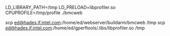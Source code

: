 LD_LIBRARY_PATH=/tmp LD_PRELOAD=libprofiler.so CPUPROFILE=/tmp/profile ./bmcweb

scp ed@hades.jf.intel.com:/home/ed/webserver/buildarm/bmcweb /tmp
scp ed@hades.jf.intel.com:/home/ed/gperftools/.libs/libprofiler.so /tmp